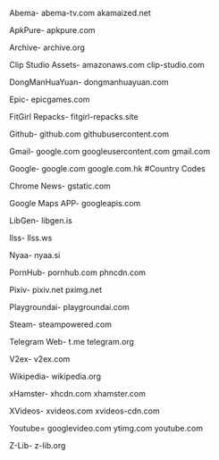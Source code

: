 Abema-
abema-tv.com
akamaized.net

ApkPure-
apkpure.com

Archive-
archive.org

Clip Studio Assets-
amazonaws.com
clip-studio.com

DongManHuaYuan-
dongmanhuayuan.com

Epic-
epicgames.com

FitGirl Repacks-
fitgirl-repacks.site

Github-
github.com
githubusercontent.com

Gmail-
google.com
googleusercontent.com
gmail.com

Google-
google.com
google.com.hk #Country Codes

Chrome News-
gstatic.com

Google Maps APP-
googleapis.com

LibGen-
libgen.is

llss-
llss.ws

Nyaa-
nyaa.si

PornHub-
pornhub.com
phncdn.com

Pixiv-
pixiv.net
pximg.net

Playgroundai-
playgroundai.com

Steam-
steampowered.com

Telegram Web-
t.me
telegram.org

V2ex-
v2ex.com

Wikipedia-
wikipedia.org

xHamster-
xhcdn.com
xhamster.com

XVideos-
xvideos.com
xvideos-cdn.com

Youtube=
googlevideo.com
ytimg.com
youtube.com

Z-Lib-
z-lib.org
